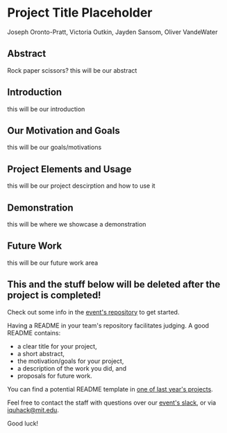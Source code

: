 # Project Title Placeholder
Joseph Oronto-Pratt, Victoria Outkin, Jayden Sansom, Oliver VandeWater

## Abstract
Rock paper scissors? 
this will be our abstract

## Introduction
this will be our introduction

## Our Motivation and Goals
this will be our goals/motivations

## Project Elements and Usage
this will be our project descirption and how to use it

## Demonstration
this will be where we showcase a demonstration

## Future Work
this will be our future work area

## This and the stuff below will be deleted after the project is completed!
Check out some info in the [event's repository](https://github.com/iQuHACK/2021) to get started.

Having a README in your team's repository facilitates judging. A good README contains:
* a clear title for your project,
* a short abstract,
* the motivation/goals for your project,
* a description of the work you did, and
* proposals for future work.

You can find a potential README template in [one of last year's projects](https://github.com/iQuHACK/QuhacMan).

Feel free to contact the staff with questions over our [event's slack](https://iquhack.slack.com), or via iquhack@mit.edu.

Good luck!
